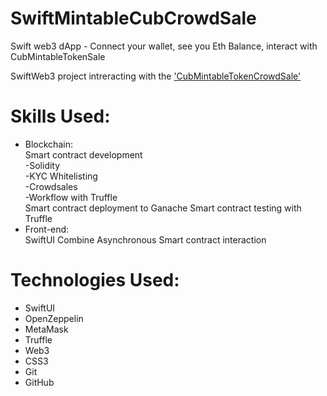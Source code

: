 # SwiftMintableCubCrowdSale

Swift web3 dApp - Connect your wallet, see you Eth Balance, interact with CubMintableTokenSale

SwiftWeb3 project intreracting with the ['CubMintableTokenCrowdSale'](https://cublax.github.io/MintableTokenCrowdSale/)

# Skills Used:
* Blockchain:  
  Smart contract development   
   -Solidity  
   -KYC Whitelisting  
   -Crowdsales  
   -Workflow with Truffle  
  Smart contract deployment to Ganache
  Smart contract testing with Truffle  
* Front-end:  
  SwiftUI
  Combine
  Asynchronous 
  Smart contract interaction   


# Technologies Used:
* SwiftUI
* OpenZeppelin
* MetaMask
* Truffle
* Web3
* CSS3
* Git
* GitHub
